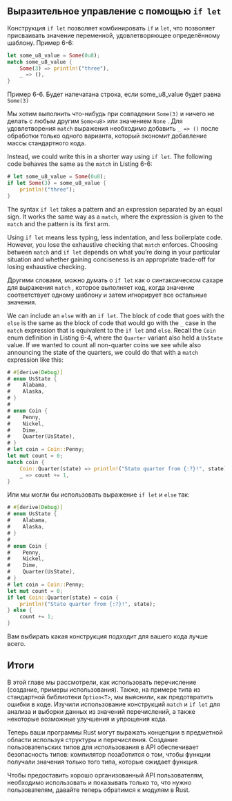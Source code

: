 ## Выразительное управление с помощью `if let`

Конструкция `if let` позволяет комбинировать `if` и `let`, что позволяет присваивать
значение переменной, удовлетворяющее определённому шаблону. Пример 6-6:

```rust
let some_u8_value = Some(0u8);
match some_u8_value {
    Some(3) => println!("three"),
    _ => (),
}
```

<span class="caption">Пример 6-6. Будет напечатана строка, если some_u8_value будет
равна <code>Some(3)</code></span>

Мы хотим выполнить что-нибудь при совпадении `Some(3)` и ничего не делать с любым другим `Some<u8>` или значением `None` . Для удовлетворения `match` выражения необходимо добавить `_ => ()` после обработки только одного варианта, который экономит добавление массы стандартного кода.

Instead, we could write this in a shorter way using `if let`. The following
code behaves the same as the `match` in Listing 6-6:

```rust
# let some_u8_value = Some(0u8);
if let Some(3) = some_u8_value {
    println!("three");
}
```

The syntax `if let` takes a pattern and an expression separated by an equal
sign. It works the same way as a `match`, where the expression is given to the
`match` and the pattern is its first arm.

Using `if let` means less typing, less indentation, and less boilerplate code.
However, you lose the exhaustive checking that `match` enforces. Choosing
between `match` and `if let` depends on what you’re doing in your particular
situation and whether gaining conciseness is an appropriate trade-off for
losing exhaustive checking.

Другими словами, можно думать о `if let` как о синтаксическом сахаре для выражения `match` , которое выполняет код, когда значение соответствует одному шаблону и затем игнорирует все остальные значения.

We can include an `else` with an `if let`. The block of code that goes with the
`else` is the same as the block of code that would go with the `_` case in the
`match` expression that is equivalent to the `if let` and `else`. Recall the
`Coin` enum definition in Listing 6-4, where the `Quarter` variant also held a
`UsState` value. If we wanted to count all non-quarter coins we see while also
announcing the state of the quarters, we could do that with a `match`
expression like this:

```rust
# #[derive(Debug)]
# enum UsState {
#    Alabama,
#    Alaska,
# }
#
# enum Coin {
#    Penny,
#    Nickel,
#    Dime,
#    Quarter(UsState),
# }
# let coin = Coin::Penny;
let mut count = 0;
match coin {
    Coin::Quarter(state) => println!("State quarter from {:?}!", state),
    _ => count += 1,
}
```

Или мы могли бы использовать выражение `if let` и `else` так:

```rust
# #[derive(Debug)]
# enum UsState {
#    Alabama,
#    Alaska,
# }
#
# enum Coin {
#    Penny,
#    Nickel,
#    Dime,
#    Quarter(UsState),
# }
# let coin = Coin::Penny;
let mut count = 0;
if let Coin::Quarter(state) = coin {
    println!("State quarter from {:?}!", state);
} else {
    count += 1;
}
```

Вам выбирать какая конструкция подходит для вашего кода лучше всего.

## Итоги

В этой главе мы рассмотрели, как использовать перечисление (создание, примеры использования).
Также, на примере типа из стандартной библиотеки `Option<T>`, мы выяснили, как
предотвратить ошибки в коде.  Изучили использование конструкций `match` и `if let`
для анализа и выборки данных из значений перечислений, а также некоторые возможные
улучшения и упрощения кода.

Теперь ваши программы Rust могут выражать концепции в предметной области используя структуры и перечисления. Создание пользовательских типов для использования в API обеспечивает безопасность типов: компилятор позаботится о том, чтобы функции получали значения только того типа, которые ожидает функция.

Чтобы предоставить хорошо организованный API пользователям, необходимо использовать и показывать только то, что нужно пользователям, давайте теперь обратимся к модулям в Rust.
